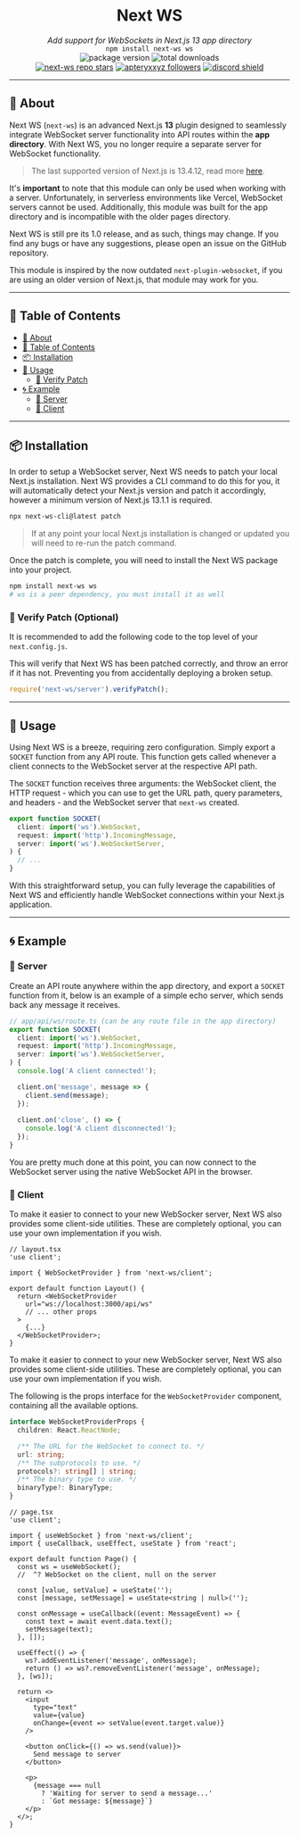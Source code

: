 <div align="center">
  <h1><strong>Next WS</strong></h1>
  <i>Add support for WebSockets in Next.js 13 app directory</i><br>
  <code>npm install next-ws ws</code>
</div>

<div align="center">
  <img alt="package version" src="https://img.shields.io/npm/v/next-ws?label=version">
  <img alt="total downloads" src="https://img.shields.io/npm/dt/next-ws">
  <br>
  <a href="https://github.com/apteryxxyz/next-ws"><img alt="next-ws repo stars" src="https://img.shields.io/github/stars/apteryxxyz/next-ws?style=social"></a>
  <a href="https://github.com/apteryxxyz"><img alt="apteryxxyz followers" src="https://img.shields.io/github/followers/apteryxxyz?style=social"></a>
  <a href="https://discord.gg/vZQbMhwsKY"><img src="https://discordapp.com/api/guilds/829836158007115806/widget.png?style=shield" alt="discord shield"/></a>
</div>

---

## 🤔 About

Next WS (`next-ws`) is an advanced Next.js **13** plugin designed to seamlessly integrate WebSocket server functionality into API routes within the **app directory**. With Next WS, you no longer require a separate server for WebSocket functionality.

> The last supported version of Next.js is 13.4.12, read more [here](https://github.com/apteryxxyz/next-ws/issues/6). 

It's **important** to note that this module can only be used when working with a server. Unfortunately, in serverless environments like Vercel, WebSocket servers cannot be used. Additionally, this module was built for the app directory and is incompatible with the older pages directory.

Next WS is still pre its 1.0 release, and as such, things may change. If you find any bugs or have any suggestions, please open an issue on the GitHub repository.

This module is inspired by the now outdated `next-plugin-websocket`, if you are using an older version of Next.js, that module may work for you.

---

## 🏓 Table of Contents

- [🤔 About](#-about)
- [🏓 Table of Contents](#-table-of-contents)
- [📦 Installation](#-installation)
- [🚀 Usage](#-usage)
  - [🚓 Verify Patch](#-verify-patch)
- [🌀 Example](#-example)
  - [📁 Server](#-server)
  - [📁 Client](#-client)

---

## 📦 Installation

In order to setup a WebSocket server, Next WS needs to patch your local Next.js installation. Next WS provides a CLI command to do this for you, it will automatically detect your Next.js version and patch it accordingly, however a minimum version of Next.js 13.1.1 is required.

```sh
npx next-ws-cli@latest patch
```

> If at any point your local Next.js installation is changed or updated you will need to re-run the patch command.

Once the patch is complete, you will need to install the Next WS package into your project.

```sh
npm install next-ws ws
# ws is a peer dependency, you must install it as well
```

### 🚓 Verify Patch (Optional)

It is recommended to add the following code to the top level of your `next.config.js`.

This will verify that Next WS has been patched correctly, and throw an error if it has not. Preventing you from accidentally deploying a broken setup.

```ts
require('next-ws/server').verifyPatch();
```

---

## 🚀 Usage

Using Next WS is a breeze, requiring zero configuration. Simply export a `SOCKET` function from any API route. This function gets called whenever a client connects to the WebSocket server at the respective API path.

The `SOCKET` function receives three arguments: the WebSocket client, the HTTP request - which you can use to get the URL path, query parameters, and headers - and the WebSocket server that `next-ws` created.

```ts
export function SOCKET(
  client: import('ws').WebSocket,
  request: import('http').IncomingMessage,
  server: import('ws').WebSocketServer,
) {
  // ...
}
```

With this straightforward setup, you can fully leverage the capabilities of Next WS and efficiently handle WebSocket connections within your Next.js application.

---

## 🌀 Example

### 📁 Server

Create an API route anywhere within the app directory, and export a `SOCKET` function from it, below is an example of a simple echo server, which sends back any message it receives.

```ts
// app/api/ws/route.ts (can be any route file in the app directory)
export function SOCKET(
  client: import('ws').WebSocket,
  request: import('http').IncomingMessage,
  server: import('ws').WebSocketServer,
) {
  console.log('A client connected!');

  client.on('message', message => {
    client.send(message);
  });
  
  client.on('close', () => {
    console.log('A client disconnected!');
  });
}
```

You are pretty much done at this point, you can now connect to the WebSocket server using the native WebSocket API in the browser.

### 📁 Client

To make it easier to connect to your new WebSocker server, Next WS also provides some client-side utilities. These are completely optional, you can use your own implementation if you wish.

```tsx
// layout.tsx
'use client';

import { WebSocketProvider } from 'next-ws/client';

export default function Layout() {
  return <WebSocketProvider
    url="ws://localhost:3000/api/ws"
    // ... other props
  >
    {...}
  </WebSocketProvider>;
}
```

To make it easier to connect to your new WebSocker server, Next WS also provides some client-side utilities. These are completely optional, you can use your own implementation if you wish.

The following is the props interface for the `WebSocketProvider` component, containing all the available options.

```ts
interface WebSocketProviderProps {
  children: React.ReactNode;

  /** The URL for the WebSocket to connect to. */
  url: string;
  /** The subprotocols to use. */
  protocols?: string[] | string;
  /** The binary type to use. */
  binaryType?: BinaryType;
}
```

```tsx
// page.tsx
'use client';

import { useWebSocket } from 'next-ws/client';
import { useCallback, useEffect, useState } from 'react';

export default function Page() {
  const ws = useWebSocket();
  //  ^? WebSocket on the client, null on the server

  const [value, setValue] = useState('');
  const [message, setMessage] = useState<string | null>('');

  const onMessage = useCallback((event: MessageEvent) => {
    const text = await event.data.text();
    setMessage(text);
  }, []);

  useEffect(() => {
    ws?.addEventListener('message', onMessage);
    return () => ws?.removeEventListener('message', onMessage);
  }, [ws]);

  return <>
    <input
      type="text"
      value={value}
      onChange={event => setValue(event.target.value)}
    />

    <button onClick={() => ws.send(value)}>
      Send message to server
    </button>

    <p>
      {message === null
        ? 'Waiting for server to send a message...'
        : `Got message: ${message}`}
    </p>
  </>;
}
```
